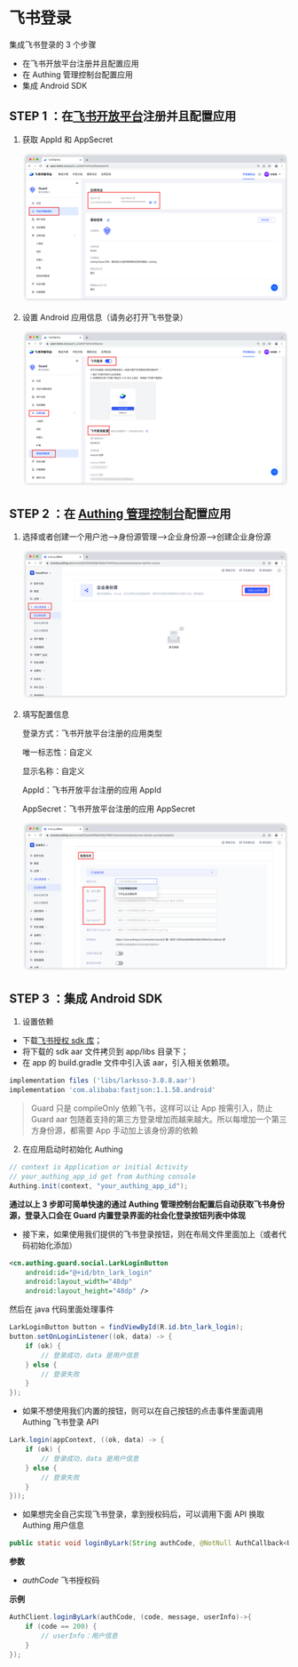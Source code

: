 # 飞书登录

<LastUpdated/>

集成飞书登录的 3 个步骤

- 在飞书开放平台注册并且配置应用
- 在 Authing 管理控制台配置应用
- 集成 Android SDK

## STEP 1 ：在[飞书开放平台](https://open.feishu.cn/)注册并且配置应用

1. 获取 AppId 和 AppSecret

   ![](./images/lark/1.png)

2. 设置 Android 应用信息（请务必打开飞书登录）

   ![](./images/lark/2.png)



## STEP 2 ：在 [Authing 管理控制台](https://console.authing.cn/)配置应用

1. 选择或者创建一个用户池—>身份源管理—>企业身份源—>创建企业身份源

   ![](./images/lark/3.png)

2. 填写配置信息

   登录方式：飞书开放平台注册的应用类型

   唯一标志性：自定义

   显示名称：自定义

   AppId：飞书开放平台注册的应用 AppId

   AppSecret：飞书开放平台注册的应用 AppSecret

   ![](./images/lark/4.png)



## STEP 3 ：集成 Android SDK

1. 设置依赖

- 下载[飞书授权 sdk 库](https://sf3-cn.feishucdn.com/obj/lark-eco-passport/LarkSSOSDKAndroid-3.0.8.zip)；
- 将下载的 sdk aar 文件拷贝到 app/libs 目录下；
- 在 app 的 build.gradle 文件中引入该 aar，引入相关依赖项。

```groovy
implementation files ('libs/larksso-3.0.8.aar')
implementation 'com.alibaba:fastjson:1.1.58.android'
```

> Guard 只是 compileOnly 依赖飞书，这样可以让 App 按需引入，防止 Guard aar 包随着支持的第三方登录增加而越来越大。所以每增加一个第三方身份源，都需要 App 手动加上该身份源的依赖

2. 在应用启动时初始化 Authing

```java
// context is Application or initial Activity
// your_authing_app_id get from Authing console
Authing.init(context, "your_authing_app_id");
```





**通过以上 3 步即可简单快速的通过 Authing 管理控制台配置后自动获取飞书身份源，登录入口会在 Guard 内置登录界面的社会化登录按钮列表中体现**




- 接下来，如果使用我们提供的飞书登录按钮，则在布局文件里面加上（或者代码初始化添加）

```xml
<cn.authing.guard.social.LarkLoginButton
    android:id="@+id/btn_lark_login"
    android:layout_width="48dp"
    android:layout_height="48dp" />
```

然后在 java 代码里面处理事件

```java
LarkLoginButton button = findViewById(R.id.btn_lark_login);
button.setOnLoginListener((ok, data) -> {
    if (ok) {
        // 登录成功，data 是用户信息
    } else {
        // 登录失败
    }
});
```



- 如果不想使用我们内置的按钮，则可以在自己按钮的点击事件里面调用 Authing 飞书登录 API
```java
Lark.login(appContext, ((ok, data) -> {
    if (ok) {
        // 登录成功，data 是用户信息
    } else {
        // 登录失败
    }
}));
```



- 如果想完全自己实现飞书登录，拿到授权码后，可以调用下面 API 换取 Authing 用户信息

```java
public static void loginByLark(String authCode, @NotNull AuthCallback<UserInfo> callback)
```

**参数**

* *authCode* 飞书授权码

**示例**

```java
AuthClient.loginByLark(authCode, (code, message, userInfo)->{
    if (code == 200) {
        // userInfo：用户信息
    }
});
```